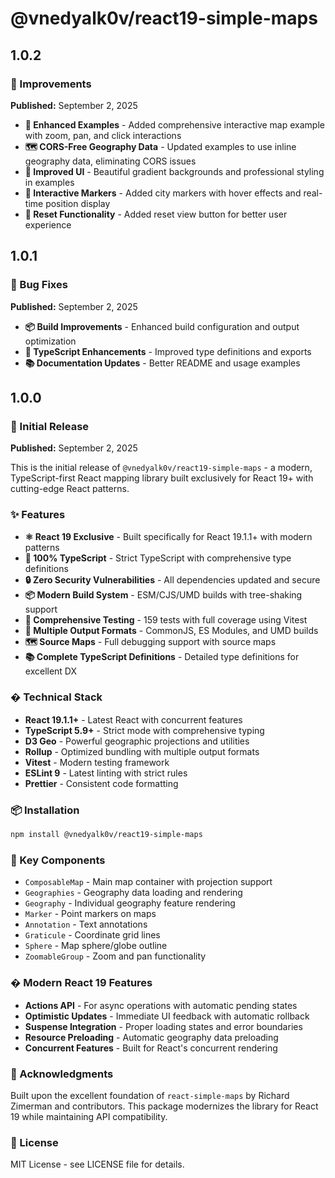# @vnedyalk0v/react19-simple-maps

## 1.0.2

### 🔧 Improvements

**Published:** September 2, 2025

- **🎯 Enhanced Examples** - Added comprehensive interactive map example with zoom, pan, and click interactions
- **🗺️ CORS-Free Geography Data** - Updated examples to use inline geography data, eliminating CORS issues
- **🎨 Improved UI** - Beautiful gradient backgrounds and professional styling in examples
- **📍 Interactive Markers** - Added city markers with hover effects and real-time position display
- **🔄 Reset Functionality** - Added reset view button for better user experience

## 1.0.1

### 🐛 Bug Fixes

**Published:** September 2, 2025

- **📦 Build Improvements** - Enhanced build configuration and output optimization
- **🔧 TypeScript Enhancements** - Improved type definitions and exports
- **📚 Documentation Updates** - Better README and usage examples

## 1.0.0

### 🎉 Initial Release

**Published:** September 2, 2025

This is the initial release of `@vnedyalk0v/react19-simple-maps` - a modern, TypeScript-first React mapping library built exclusively for React 19+ with cutting-edge React patterns.

### ✨ Features

- **⚛️ React 19 Exclusive** - Built specifically for React 19.1.1+ with modern patterns
- **📝 100% TypeScript** - Strict TypeScript with comprehensive type definitions
- **🔒 Zero Security Vulnerabilities** - All dependencies updated and secure
- **📦 Modern Build System** - ESM/CJS/UMD builds with tree-shaking support
- **🧪 Comprehensive Testing** - 159 tests with full coverage using Vitest
- **🎯 Multiple Output Formats** - CommonJS, ES Modules, and UMD builds
- **🗺️ Source Maps** - Full debugging support with source maps
- **📚 Complete TypeScript Definitions** - Detailed type definitions for excellent DX

### � Technical Stack

- **React 19.1.1+** - Latest React with concurrent features
- **TypeScript 5.9+** - Strict mode with comprehensive typing
- **D3 Geo** - Powerful geographic projections and utilities
- **Rollup** - Optimized bundling with multiple output formats
- **Vitest** - Modern testing framework
- **ESLint 9** - Latest linting with strict rules
- **Prettier** - Consistent code formatting

### 📦 Installation

```bash
npm install @vnedyalk0v/react19-simple-maps
```

### 🎯 Key Components

- `ComposableMap` - Main map container with projection support
- `Geographies` - Geography data loading and rendering
- `Geography` - Individual geography feature rendering
- `Marker` - Point markers on maps
- `Annotation` - Text annotations
- `Graticule` - Coordinate grid lines
- `Sphere` - Map sphere/globe outline
- `ZoomableGroup` - Zoom and pan functionality

### � Modern React 19 Features

- **Actions API** - For async operations with automatic pending states
- **Optimistic Updates** - Immediate UI feedback with automatic rollback
- **Suspense Integration** - Proper loading states and error boundaries
- **Resource Preloading** - Automatic geography data preloading
- **Concurrent Features** - Built for React's concurrent rendering

### 🙏 Acknowledgments

Built upon the excellent foundation of `react-simple-maps` by Richard Zimerman and contributors. This package modernizes the library for React 19 while maintaining API compatibility.

### 📄 License

MIT License - see LICENSE file for details.
